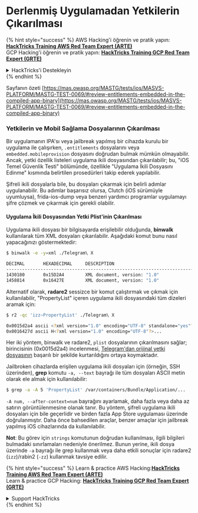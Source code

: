 # Derlenmiş Uygulamadan Yetkilerin Çıkarılması

{% hint style="success" %}
AWS Hacking'i öğrenin ve pratik yapın:<img src="/.gitbook/assets/arte.png" alt="" data-size="line">[**HackTricks Training AWS Red Team Expert (ARTE)**](https://training.hacktricks.xyz/courses/arte)<img src="/.gitbook/assets/arte.png" alt="" data-size="line">\
GCP Hacking'i öğrenin ve pratik yapın: <img src="/.gitbook/assets/grte.png" alt="" data-size="line">[**HackTricks Training GCP Red Team Expert (GRTE)**<img src="/.gitbook/assets/grte.png" alt="" data-size="line">](https://training.hacktricks.xyz/courses/grte)

<details>

<summary>HackTricks'i Destekleyin</summary>

* [**abonelik planlarını**](https://github.com/sponsors/carlospolop) kontrol edin!
* **💬 [**Discord grubuna**](https://discord.gg/hRep4RUj7f) veya [**telegram grubuna**](https://t.me/peass) katılın ya da **Twitter'da** 🐦 [**@hacktricks\_live**](https://twitter.com/hacktricks\_live)**'i takip edin.**
* **Hacking ipuçlarını paylaşmak için** [**HackTricks**](https://github.com/carlospolop/hacktricks) ve [**HackTricks Cloud**](https://github.com/carlospolop/hacktricks-cloud) github reposuna PR gönderin.

</details>
{% endhint %}


Sayfanın özeti [https://mas.owasp.org/MASTG/tests/ios/MASVS-PLATFORM/MASTG-TEST-0069/#review-entitlements-embedded-in-the-compiled-app-binary](https://mas.owasp.org/MASTG/tests/ios/MASVS-PLATFORM/MASTG-TEST-0069/#review-entitlements-embedded-in-the-compiled-app-binary)

### **Yetkilerin ve Mobil Sağlama Dosyalarının Çıkarılması**

Bir uygulamanın IPA'sı veya jailbreak yapılmış bir cihazda kurulu bir uygulama ile çalışırken, `.entitlements` dosyalarını veya `embedded.mobileprovision` dosyasını doğrudan bulmak mümkün olmayabilir. Ancak, yetki özellik listeleri uygulama ikili dosyasından çıkarılabilir; bu, "iOS Temel Güvenlik Testi" bölümünde, özellikle "Uygulama İkili Dosyasını Edinme" kısmında belirtilen prosedürleri takip ederek yapılabilir.

Şifreli ikili dosyalarla bile, bu dosyaları çıkarmak için belirli adımlar uygulanabilir. Bu adımlar başarısız olursa, Clutch (iOS sürümüyle uyumluysa), frida-ios-dump veya benzeri yardımcı programlar uygulamayı şifre çözmek ve çıkarmak için gerekli olabilir.

#### **Uygulama İkili Dosyasından Yetki Plist'inin Çıkarılması**

Uygulama ikili dosyası bir bilgisayarda erişilebilir olduğunda, **binwalk** kullanılarak tüm XML dosyaları çıkarılabilir. Aşağıdaki komut bunu nasıl yapacağınızı göstermektedir:
```bash
$ binwalk -e -y=xml ./Telegram\ X

DECIMAL       HEXADECIMAL     DESCRIPTION
--------------------------------------------------------------------------------
1430180       0x15D2A4        XML document, version: "1.0"
1458814       0x16427E        XML document, version: "1.0"
```
Alternatif olarak, **radare2** sessizce bir komut çalıştırmak ve çıkmak için kullanılabilir, "PropertyList" içeren uygulama ikili dosyasındaki tüm dizeleri aramak için:
```bash
$ r2 -qc 'izz~PropertyList' ./Telegram\ X

0x0015d2a4 ascii <?xml version="1.0" encoding="UTF-8" standalone="yes"?>...
0x0016427d ascii H<?xml version="1.0" encoding="UTF-8"?>...
```
Her iki yöntem, binwalk ve radare2, `plist` dosyalarının çıkarılmasını sağlar; birincisinin (0x0015d2a4) incelenmesi, [Telegram'dan orijinal yetki dosyasının](https://github.com/peter-iakovlev/Telegram-iOS/blob/77ee5c4dabdd6eb5f1e2ff76219edf7e18b45c00/Telegram-iOS/Telegram-iOS-AppStoreLLC.entitlements) başarılı bir şekilde kurtarıldığını ortaya koymaktadır.

Jailbroken cihazlarda erişilen uygulama ikili dosyaları için (örneğin, SSH üzerinden), **grep** komutu `-a, --text` bayrağı ile tüm dosyaları ASCII metin olarak ele almak için kullanılabilir:
```bash
$ grep -a -A 5 'PropertyList' /var/containers/Bundle/Application/...
```
`-A num, --after-context=num` bayrağını ayarlamak, daha fazla veya daha az satırın görüntülenmesine olanak tanır. Bu yöntem, şifreli uygulama ikili dosyaları için bile geçerlidir ve birden fazla App Store uygulaması üzerinde doğrulanmıştır. Daha önce bahsedilen araçlar, benzer amaçlar için jailbreak yapılmış iOS cihazlarında da kullanılabilir.

**Not**: Bu görev için `strings` komutunun doğrudan kullanılması, ilgili bilgileri bulmadaki sınırlamaları nedeniyle önerilmez. Bunun yerine, ikili dosya üzerinde `-a` bayrağı ile grep kullanmak veya daha etkili sonuçlar için radare2 (`izz`)/rabin2 (`-zz`) kullanmak tavsiye edilir.

{% hint style="success" %}
Learn & practice AWS Hacking:<img src="/.gitbook/assets/arte.png" alt="" data-size="line">[**HackTricks Training AWS Red Team Expert (ARTE)**](https://training.hacktricks.xyz/courses/arte)<img src="/.gitbook/assets/arte.png" alt="" data-size="line">\
Learn & practice GCP Hacking: <img src="/.gitbook/assets/grte.png" alt="" data-size="line">[**HackTricks Training GCP Red Team Expert (GRTE)**<img src="/.gitbook/assets/grte.png" alt="" data-size="line">](https://training.hacktricks.xyz/courses/grte)

<details>

<summary>Support HackTricks</summary>

* Check the [**subscription plans**](https://github.com/sponsors/carlospolop)!
* **Join the** 💬 [**Discord group**](https://discord.gg/hRep4RUj7f) or the [**telegram group**](https://t.me/peass) or **follow** us on **Twitter** 🐦 [**@hacktricks\_live**](https://twitter.com/hacktricks\_live)**.**
* **Share hacking tricks by submitting PRs to the** [**HackTricks**](https://github.com/carlospolop/hacktricks) and [**HackTricks Cloud**](https://github.com/carlospolop/hacktricks-cloud) github repos.

</details>
{% endhint %}
